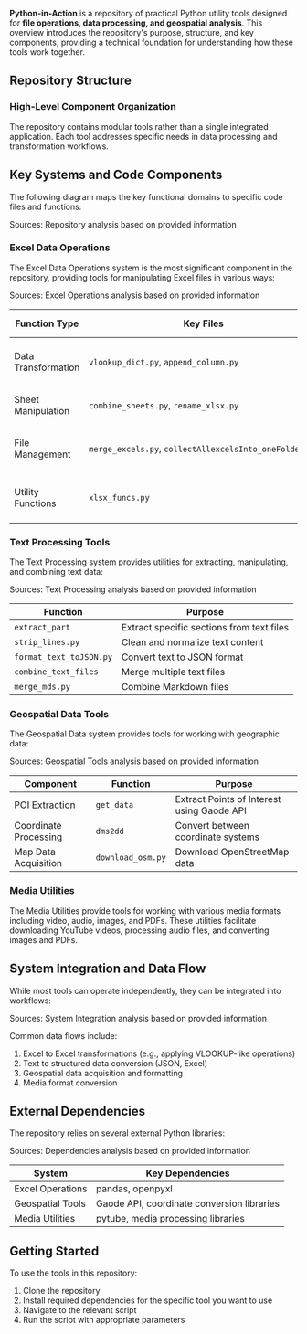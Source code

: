 **Python-in-Action** is a repository of practical Python utility tools designed for **file operations, data processing, and geospatial analysis**. This overview introduces the repository's purpose, structure, and key components, providing a technical foundation for understanding how these tools work together.


## Repository Structure

### High-Level Component Organization


The repository contains modular tools rather than a single integrated application. Each tool addresses specific needs in data processing and transformation workflows.

## Key Systems and Code Components

The following diagram maps the key functional domains to specific code files and functions:

Sources: Repository analysis based on provided information

### Excel Data Operations

The Excel Data Operations system is the most significant component in the repository, providing tools for manipulating Excel files in various ways:

Sources: Excel Operations analysis based on provided information

|Function Type|Key Files|Primary Purpose|
|---|---|---|
|Data Transformation|`vlookup_dict.py`, `append_column.py`|Transform and enhance Excel data|
|Sheet Manipulation|`combine_sheets.py`, `rename_xlsx.py`|Modify sheet structure|
|File Management|`merge_excels.py`, `collectAllexcelsInto_oneFolder.py`|Organize and combine Excel files|
|Utility Functions|`xlsx_funcs.py`|Core Excel functionality used by other tools|

### Text Processing Tools

The Text Processing system provides utilities for extracting, manipulating, and combining text data:

Sources: Text Processing analysis based on provided information

|Function|Purpose|
|---|---|
|`extract_part`|Extract specific sections from text files|
|`strip_lines.py`|Clean and normalize text content|
|`format_text_toJSON.py`|Convert text to JSON format|
|`combine_text_files`|Merge multiple text files|
|`merge_mds.py`|Combine Markdown files|

### Geospatial Data Tools

The Geospatial Data system provides tools for working with geographic data:

Sources: Geospatial Tools analysis based on provided information

|Component|Function|Purpose|
|---|---|---|
|POI Extraction|`get_data`|Extract Points of Interest using Gaode API|
|Coordinate Processing|`dms2dd`|Convert between coordinate systems|
|Map Data Acquisition|`download_osm.py`|Download OpenStreetMap data|

### Media Utilities

The Media Utilities provide tools for working with various media formats including video, audio, images, and PDFs. These utilities facilitate downloading YouTube videos, processing audio files, and converting images and PDFs.


## System Integration and Data Flow

While most tools can operate independently, they can be integrated into workflows:

Sources: System Integration analysis based on provided information

Common data flows include:

1. Excel to Excel transformations (e.g., applying VLOOKUP-like operations)
2. Text to structured data conversion (JSON, Excel)
3. Geospatial data acquisition and formatting
4. Media format conversion

## External Dependencies

The repository relies on several external Python libraries:

Sources: Dependencies analysis based on provided information

|System|Key Dependencies|
|---|---|
|Excel Operations|pandas, openpyxl|
|Geospatial Tools|Gaode API, coordinate conversion libraries|
|Media Utilities|pytube, media processing libraries|

## Getting Started

To use the tools in this repository:

1. Clone the repository
2. Install required dependencies for the specific tool you want to use
3. Navigate to the relevant script
4. Run the script with appropriate parameters
